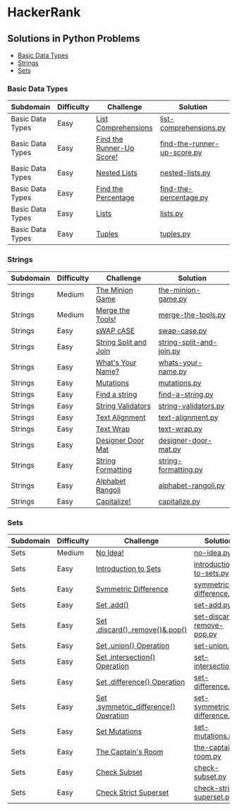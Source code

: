 # HackerRank
## Solutions in Python Problems
- [Basic Data Types](#basic-data-types)
- [Strings](#strings)
- [Sets](#sets)

### Basic Data Types
| Subdomain |	Difficulty | Challenge	| Solution |
|-----------|------------|------------|----------|
| Basic Data Types | Easy | [List Comprehensions](https://www.hackerrank.com/challenges/list-comprehensions/problem) | [list-comprehensions.py](./Python/list-comprehensions.py) |
| Basic Data Types | Easy | [Find the Runner-Up Score!](https://www.hackerrank.com/challenges/find-second-maximum-number-in-a-list/problem) | [find-the-runner-up-score.py](./Python/find-the-runner-up-score.py)
| Basic Data Types | Easy | [Nested Lists](https://www.hackerrank.com/challenges/nested-list/problem) | [nested-lists.py](./Python/nested-lists.py) |
| Basic Data Types | Easy | [Find the Percentage](https://www.hackerrank.com/challenges/finding-the-percentage/problem) | [find-the-percentage.py](./Python/find-the-percentage.py) |
| Basic Data Types | Easy | [Lists](https://www.hackerrank.com/challenges/python-lists/problem) | [lists.py](./Python/lists.py) |
| Basic Data Types | Easy | [Tuples](https://www.hackerrank.com/challenges/python-tuples/problem) | [tuples.py](./Python/tuples.py) |
### Strings
| Subdomain |	Difficulty | Challenge	| Solution |
|-----------|------------|------------|----------|
| Strings | Medium | [The Minion Game](https://www.hackerrank.com/challenges/the-minion-game/problem) | [the-minion-game.py](./Python/the-minion-game.py) | 
| Strings | Medium | [Merge the Tools!](https://www.hackerrank.com/challenges/merge-the-tools/problem) | [merge-the-tools.py](./Python/merge-the-tools.py) |
| Strings | Easy | [sWAP cASE](https://www.hackerrank.com/challenges/swap-case/problem) | [swap-case.py](./Python/swap-case.py) |
| Strings | Easy | [String Split and Join](https://www.hackerrank.com/challenges/python-string-split-and-join/problem) | [string-split-and-join.py](./Python/string-split-and-join.py) | 
| Strings | Easy | [What's Your Name?](https://www.hackerrank.com/challenges/whats-your-name/problem) | [whats-your-name.py](./Python/whats-your-name.py) | 
| Strings | Easy | [Mutations](https://www.hackerrank.com/challenges/python-mutations/problem) | [mutations.py](./Python/mutations.py) | 
| Strings | Easy | [Find a string](https://www.hackerrank.com/challenges/find-a-string/problem) | [find-a-string.py](./Python/find-a-string.py) | 
| Strings | Easy | [String Validators](https://www.hackerrank.com/challenges/string-validators/problem) | [string-validators.py](./Python/string-validators.py) | 
| Strings | Easy | [Text Alignment](https://www.hackerrank.com/challenges/text-alignment/problem) | [text-alignment.py](./Python/text-alignment.py) | 
| Strings | Easy | [Text Wrap](https://www.hackerrank.com/challenges/text-wrap/problem) | [text-wrap.py](./Python/text-wrap.py) | 
| Strings | Easy | [Designer Door Mat](https://www.hackerrank.com/challenges/designer-door-mat/problem) | [designer-door-mat.py](./Python/designer-door-mat.py) | 
| Strings | Easy | [String Formatting](https://www.hackerrank.com/challenges/python-string-formatting/problem) | [string-formatting.py](./Python/string-formatting.py) | 
| Strings | Easy | [Alphabet Rangoli](https://www.hackerrank.com/challenges/alphabet-rangoli/problem) | [alphabet-rangoli.py](./Python/alphabet-rangoli.py) | 
| Strings | Easy | [Capitalize!](https://www.hackerrank.com/challenges/capitalize/problem) | [capitalize.py](./Python/capitalize.py) | 
### Sets
| Subdomain |	Difficulty | Challenge	| Solution |
|-----------|------------|------------|----------|
| Sets      | Medium | [No Idea!](https://www.hackerrank.com/challenges/no-idea/problem) | [no-idea.py](./Python/no-idea.py) |
| Sets      | Easy | [Introduction to Sets](https://www.hackerrank.com/challenges/py-introduction-to-sets/problem) | [introduction-to-sets.py](./Python/introduction-to-sets.py) |
| Sets      | Easy | [Symmetric Difference](https://www.hackerrank.com/challenges/symmetric-difference/problem) | [symmetric-difference.py](./Python/symmetric-difference.py) |
| Sets      | Easy | [Set .add()](https://www.hackerrank.com/challenges/py-set-add/problem) | [set-add.py](./Python/set-add.py) |
| Sets      | Easy | [Set .discard(),.remove()&.pop()](https://www.hackerrank.com/challenges/py-set-discard-remove-pop/problem) | [set-discard-remove-pop.py](./Python/set-discard-remove-pop.py) |
| Sets      | Easy | [Set .union() Operation](https://www.hackerrank.com/challenges/py-set-union/problem) | [set-union.py](./Python/set-union.py) |
| Sets      | Easy | [Set .intersection() Operation](https://www.hackerrank.com/challenges/py-set-intersection-operation/problem) | [set-intersection.py](./Python/set-intersection.py) |
| Sets      | Easy | [Set .difference() Operation](https://www.hackerrank.com/challenges/py-set-difference-operation/problem) | [set-difference.py](./Python/set-difference.py) |
| Sets      | Easy | [Set .symmetric_difference() Operation](https://www.hackerrank.com/challenges/py-set-symmetric-difference-operation/problem) | [set-symmetric-difference.py](./Python/set-symmetric-difference.py) |
| Sets      | Easy | [Set Mutations](https://www.hackerrank.com/challenges/py-set-mutations/problem) | [set-mutations.py](./Python/set-mutations.py) |
| Sets      | Easy | [The Captain's Room](https://www.hackerrank.com/challenges/py-the-captains-room/problem) | [the-captains-room.py](./Python/the-captains-room.py) |
| Sets      | Easy | [Check Subset](https://www.hackerrank.com/challenges/py-check-subset/problem) | [check-subset.py](./Python/check-subset.py) |
| Sets      | Easy | [Check Strict Superset](https://www.hackerrank.com/challenges/py-check-strict-superset/problem) | [check-strict-superset.py](./Python/check-strict-superset.py) |

